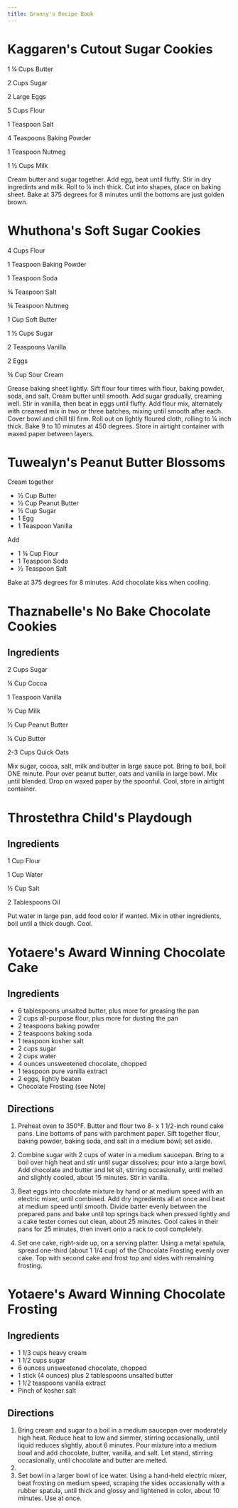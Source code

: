```yaml
---
title: Granny's Recipe Book
---
```


# Kaggaren's Cutout Sugar Cookies

1 ¼ Cups Butter

2 Cups Sugar

2 Large Eggs

5 Cups Flour

1 Teaspoon Salt

4 Teaspoons Baking Powder

1 Teaspoon Nutmeg

1 ½ Cups Milk

Cream butter and sugar together. Add egg, beat until fluffy. Stir in dry ingredints and milk. Roll to ¼ inch thick. Cut into shapes, place on baking sheet. Bake at 375 degrees for 8 minutes until the bottoms are just golden brown.

# Whuthona's Soft Sugar Cookies

4 Cups Flour

1 Teaspoon Baking Powder

1 Teaspoon Soda

¾ Teaspoon Salt

¾ Teaspoon Nutmeg

1 Cup Soft Butter

1 ½ Cups Sugar

2 Teaspoons Vanilla

2 Eggs

¾ Cup Sour Cream

Grease baking sheet lightly. Sift flour four times with flour, baking powder, soda, and salt. Cream butter until smooth. Add sugar gradually, creaming well. Stir in vanilla, then beat in eggs until fluffy. Add flour mix, alternately with creamed mix in two or three batches, mixing until smooth after each. Cover bowl and chill till firm. Roll out on lightly floured cloth, rolling to ¼ inch thick. Bake 9 to 10 minutes at 450 degrees. Store in airtight container with waxed paper between layers.

# Tuwealyn's Peanut Butter Blossoms

Cream together

- ½ Cup Butter
- ½ Cup Peanut Butter
- ½ Cup Sugar
- 1 Egg
- 1 Teaspoon Vanilla

Add

- 1 ¾ Cup Flour
- 1 Teaspoon Soda
- ½ Teaspoon Salt

Bake at 375 degrees for 8 minutes. Add chocolate kiss when cooling.

# Thaznabelle's No Bake Chocolate Cookies

## Ingredients

2 Cups Sugar

¼ Cup Cocoa

1 Teaspoon Vanilla

½ Cup Milk

½ Cup Peanut Butter

¼ Cup Butter

2-3 Cups Quick Oats

Mix sugar, cocoa, salt, milk and butter in large sauce pot. Bring to boil, boil ONE minute. Pour over peanut butter, oats and vanilla in large bowl. Mix until blended. Drop on waxed paper by the spoonful. Cool, store in airtight container.

# Throstethra Child's Playdough

## Ingredients

1 Cup Flour

1 Cup Water

½ Cup Salt

2 Tablespoons Oil

Put water in large pan, add food color if wanted. Mix in other ingredients, boil until a thick dough. Cool.

# Yotaere's Award Winning Chocolate Cake

## Ingredients

- 6 tablespoons unsalted butter, plus more for greasing the pan
- 2 cups all-purpose flour, plus more for dusting the pan
- 2 teaspoons baking powder
- 2 teaspoons baking soda
- 1 teaspoon kosher salt
- 2 cups sugar
- 2 cups water
- 4 ounces unsweetened chocolate, chopped
- 1 teaspoon pure vanilla extract
- 2 eggs, lightly beaten
- Chocolate Frosting (see Note)

## Directions

1. Preheat oven to 350°F. Butter and flour two 8- x 1 1/2-inch round cake pans. Line bottoms of pans with parchment paper. Sift together flour, baking powder, baking soda, and salt in a medium bowl; set aside.

2. Combine sugar with 2 cups of water in a medium saucepan. Bring to a boil over high heat and stir until sugar dissolves; pour into a large bowl. Add chocolate and butter and let sit, stirring occasionally, until melted and slightly cooled, about 15 minutes. Stir in vanilla.
3. Beat eggs into chocolate mixture by hand or at medium speed with an electric mixer, until combined. Add dry ingredients all at once and beat at medium speed until smooth. Divide batter evenly between the prepared pans and bake until top springs back when pressed lightly and a cake tester comes out clean, about 25 minutes. Cool cakes in their pans for 25 minutes, then invert onto a rack to cool completely.
4. Set one cake, right-side up, on a serving platter. Using a metal spatula, spread one-third (about 1 1/4 cup) of the Chocolate Frosting evenly over cake. Top with second cake and frost top and sides with remaining frosting.

# Yotaere's Award Winning Chocolate Frosting

## Ingredients

- 1 1/3 cups heavy cream
- 1 1/2 cups sugar
- 6 ounces unsweetened chocolate, chopped
- 1 stick (4 ounces) plus 2 tablespoons unsalted butter
- 1 1/2 teaspoons vanilla extract
- Pinch of kosher salt

## Directions

1. Bring cream and sugar to a boil in a medium saucepan over moderately high heat. Reduce heat to low and simmer, stirring occasionally, until liquid reduces slightly, about 6 minutes. Pour mixture into a medium bowl and add chocolate, butter, vanilla, and salt. Let stand, stirring occasionally, until chocolate and butter are melted.
2. 
3. Set bowl in a larger bowl of ice water. Using a hand-held electric mixer, beat frosting on medium speed, scraping the sides occasionally with a rubber spatula, until thick and glossy and lightened in color, about 10 minutes. Use at once.
